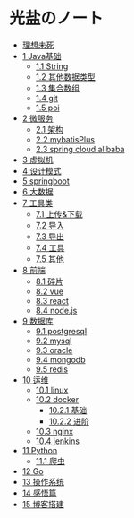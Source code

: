 # 光盐のノート
* [理想未死](README.md)
* [1 Java基础]()
    * [1.1 String](java/patzn/string.md)
    * [1.2 其他数据类型](java/patzn/dataType.md)
    * [1.3 集合数组](java/patzn/collection.md)
    * [1.4 git](java/patzn/git.md)
    * [1.5 poi](java/patzn/poi.md)
* [2 微服务]()
    * [2.1 架构]()
    * [2.2 mybatisPlus](java/patzn/mybatis.md)
    * [2.3 spring cloud alibaba](java/alibaba.md)
* [3 虚拟机](java/jvm.md)
* [4 设计模式](java/example2.md)
* [5 springboot](java/example2.md)
* [6 大数据](java/example2.md) 
* [7 工具类](java/patzn/readme.md)
    * [7.1 上传&下载](java/patzn/upload.md)
    * [7.2 导入](java/patzn/input.md)
    * [7.3 导出]()
    * [7.4 工具]()
    * [7.5 其他](java/patzn/debris.md)
* [8 前端]()
	* [8.1 碎片](js/debris.md)
	* [8.2 vue](java/example2.md)
	* [8.3 react](java/example2.md)
	* [8.4 node.js](java/example2.md)
* [9 数据库]()
	* [9.1 postgresql](sql/pgsql.md)
	* [9.2 mysql](java/example2.md)
	* [9.3 oracle](java/example2.md)
	* [9.4 mongodb](java/example2.md)
	* [9.5 redis](java/example2.md)
* [10 运维]()
	* [10.1 linux](linux/linux.md)
	* [10.2 docker]()
		* [10.2.1 基础](linux/docker_basic.md)
		* [10.2.2 进阶](linux/docker_pro.md)
	* [10.3 nginx](linux/nginx.md)
	* [10.4 jenkins](linux/jenkins.md)
* [11 Python](section2/README.md)
    * [11.1 爬虫](section2/example1.md)
* [12 Go]()
* [13 操作系统](mac/experience.md)
* [14 感悟篇]()
* [15 博客搭建]()